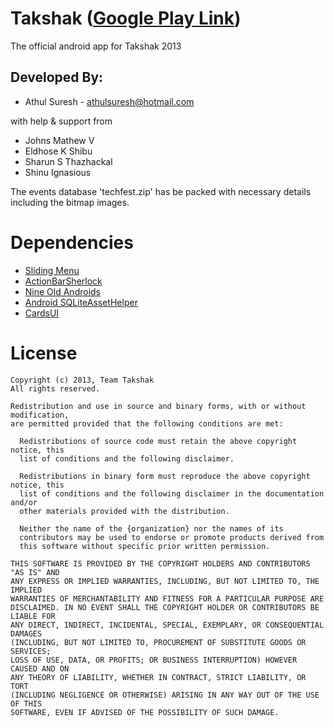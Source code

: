 Takshak ([Google Play Link](https://play.google.com/store/apps/details?id=com.crunchbang.takshak&hl=en))
=======

The official android app for Takshak 2013


## Developed By:
* Athul Suresh - athulsuresh@hotmail.com

 with help & support from 
* Johns Mathew V
* Eldhose K Shibu
* Sharun S Thazhackal
* Shinu Ignasious

The events database 'techfest.zip' has be packed with necessary details including the bitmap images.

Dependencies
============
* [Sliding Menu](https://github.com/jfeinstein10/SlidingMenu)
* [ActionBarSherlock](https://github.com/JakeWharton/ActionBarSherlock)
* [Nine Old Androids](https://github.com/JakeWharton/NineOldAndroids)
* [Android SQLiteAssetHelper](https://github.com/jgilfelt/android-sqlite-asset-helper)
* [CardsUI](https://github.com/Androguide/cardsui-for-android)


License
=======
```
Copyright (c) 2013, Team Takshak
All rights reserved.

Redistribution and use in source and binary forms, with or without modification,
are permitted provided that the following conditions are met:

  Redistributions of source code must retain the above copyright notice, this
  list of conditions and the following disclaimer.

  Redistributions in binary form must reproduce the above copyright notice, this
  list of conditions and the following disclaimer in the documentation and/or
  other materials provided with the distribution.

  Neither the name of the {organization} nor the names of its
  contributors may be used to endorse or promote products derived from
  this software without specific prior written permission.

THIS SOFTWARE IS PROVIDED BY THE COPYRIGHT HOLDERS AND CONTRIBUTORS "AS IS" AND
ANY EXPRESS OR IMPLIED WARRANTIES, INCLUDING, BUT NOT LIMITED TO, THE IMPLIED
WARRANTIES OF MERCHANTABILITY AND FITNESS FOR A PARTICULAR PURPOSE ARE
DISCLAIMED. IN NO EVENT SHALL THE COPYRIGHT HOLDER OR CONTRIBUTORS BE LIABLE FOR
ANY DIRECT, INDIRECT, INCIDENTAL, SPECIAL, EXEMPLARY, OR CONSEQUENTIAL DAMAGES
(INCLUDING, BUT NOT LIMITED TO, PROCUREMENT OF SUBSTITUTE GOODS OR SERVICES;
LOSS OF USE, DATA, OR PROFITS; OR BUSINESS INTERRUPTION) HOWEVER CAUSED AND ON
ANY THEORY OF LIABILITY, WHETHER IN CONTRACT, STRICT LIABILITY, OR TORT
(INCLUDING NEGLIGENCE OR OTHERWISE) ARISING IN ANY WAY OUT OF THE USE OF THIS
SOFTWARE, EVEN IF ADVISED OF THE POSSIBILITY OF SUCH DAMAGE.
```
